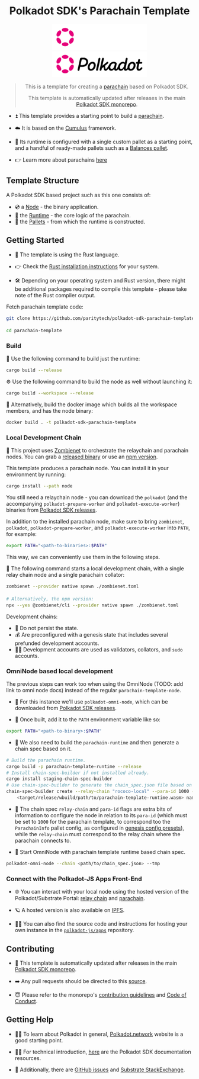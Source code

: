 <div align="center">

# Polkadot SDK's Parachain Template

<img height="70px" alt="Polkadot SDK Logo" src="https://github.com/paritytech/polkadot-sdk/raw/master/docs/images/Polkadot_Logo_Horizontal_Pink_White.png#gh-dark-mode-only"/>
<img height="70px" alt="Polkadot SDK Logo" src="https://github.com/paritytech/polkadot-sdk/raw/master/docs/images/Polkadot_Logo_Horizontal_Pink_Black.png#gh-light-mode-only"/>

> This is a template for creating a [parachain](https://wiki.polkadot.network/docs/learn-parachains) based on Polkadot SDK.
>
> This template is automatically updated after releases in the main [Polkadot SDK monorepo](https://github.com/paritytech/polkadot-sdk).

</div>

* ⏫ This template provides a starting point to build a [parachain](https://wiki.polkadot.network/docs/learn-parachains).

* ☁️ It is based on the
[Cumulus](https://paritytech.github.io/polkadot-sdk/master/polkadot_sdk_docs/polkadot_sdk/cumulus/index.html) framework.

* 🔧 Its runtime is configured with a single custom pallet as a starting point, and a handful of ready-made pallets
such as a [Balances pallet](https://paritytech.github.io/polkadot-sdk/master/pallet_balances/index.html).

* 👉 Learn more about parachains [here](https://wiki.polkadot.network/docs/learn-parachains)

## Template Structure

A Polkadot SDK based project such as this one consists of:

* 💿 a [Node](./node/README.md) - the binary application.
* 🧮 the [Runtime](./runtime/README.md) - the core logic of the parachain.
* 🎨 the [Pallets](./pallets/README.md) - from which the runtime is constructed.

## Getting Started

* 🦀 The template is using the Rust language.

* 👉 Check the
[Rust installation instructions](https://www.rust-lang.org/tools/install) for your system.

* 🛠️ Depending on your operating system and Rust version, there might be additional
packages required to compile this template - please take note of the Rust compiler output.

Fetch parachain template code:

```sh
git clone https://github.com/paritytech/polkadot-sdk-parachain-template.git parachain-template

cd parachain-template
```

### Build

🔨 Use the following command to build just the runtime:

```sh
cargo build --release
```

⚙️  Use the following command to build the node as well without launching it:

```sh
cargo build --workspace --release
```

🐳 Alternatively, build the docker image which builds all the workspace members,
and has the node binary:

```sh
docker build . -t polkadot-sdk-parachain-template
```
### Local Development Chain

🧟 This project uses [Zombienet](https://github.com/paritytech/zombienet) to orchestrate the relaychain and parachain nodes.
You can grab a [released binary](https://github.com/paritytech/zombienet/releases/latest) or use an [npm version](https://www.npmjs.com/package/@zombienet/cli).

This template produces a parachain node.
You can install it in your environment by running:

```sh
cargo install --path node
```

You still need a relaychain node - you can download the `polkadot`
(and the accompanying `polkadot-prepare-worker` and `polkadot-execute-worker`)
binaries from [Polkadot SDK releases](https://github.com/paritytech/polkadot-sdk/releases/latest).

In addition to the installed parachain node, make sure to bring
`zombienet`, `polkadot`, `polkadot-prepare-worker`, and `polkadot-execute-worker`
into `PATH`, for example:

```sh
export PATH="<path-to-binaries>:$PATH"
```

This way, we can conveniently use them in the following steps.

👥 The following command starts a local development chain, with a single relay chain node and a single parachain collator:

```sh
zombienet --provider native spawn ./zombienet.toml

# Alternatively, the npm version:
npx --yes @zombienet/cli --provider native spawn ./zombienet.toml
```

Development chains:

* 🧹 Do not persist the state.
* 💰 Are preconfigured with a genesis state that includes several prefunded development accounts.
* 🧑‍⚖️ Development accounts are used as validators, collators, and `sudo` accounts.

### OmniNode based local development

The previous steps can work too when using the OmniNode (TODO: add link to omni node docs) instead
of the regular `parachain-template-node`.

* 󰇚 For this instance we'll use `polkadot-omni-node`, which can be downloaded from [Polkadot SDK releases](https://github.com/paritytech/polkadot-sdk/releases/latest).

*   Once built, add it to the `PATH` environment variable like so:

```sh
export PATH="<path-to-binary>:$PATH"
```

*   We also need to build the `parachain-runtime` and then generate a chain spec based on it.


```sh
# Build the parachain runtime.
cargo build -p parachain-template-runtime --release
# Install chain-spec-builder if not installed already.
cargo install staging-chain-spec-builder
# Use chain-spec-builder to generate the chain_spec.json file based on the development preset.
chain-spec-builder create --relay-chain "rococo-local" --para-id 1000 --runtime \
    <target/release/wbuild/path/to/parachain-template-runtime.wasm> named-preset development
```

*   The chain spec `relay-chain` and `para-id` flags are extra bits of information to configure the node
in relation to its `para-id` (which must be set to `1000` for the parachain template, to correspond too
the `ParachainInfo` pallet config, as configured in [genesis config presets](https://github.com/paritytech/polkadot-sdk/blob/master/templates/parachain/runtime/src/genesis_config_presets.rs)),
while the `relay-chain` must correspond to the relay chain where the parachain connects to.

* 󰅕 Start OmniNode with parachain template runtime based chain spec.

```sh
polkadot-omni-node --chain <path/to/chain_spec.json> --tmp
```

### Connect with the Polkadot-JS Apps Front-End

* 🌐 You can interact with your local node using the
hosted version of the Polkadot/Substrate Portal:
[relay chain](https://polkadot.js.org/apps/#/explorer?rpc=ws://localhost:9944)
and [parachain](https://polkadot.js.org/apps/#/explorer?rpc=ws://localhost:9988).

* 🪐 A hosted version is also
available on [IPFS](https://dotapps.io/).

* 🧑‍🔧 You can also find the source code and instructions for hosting your own instance in the
[`polkadot-js/apps`](https://github.com/polkadot-js/apps) repository.

## Contributing

* 🔄 This template is automatically updated after releases in the main [Polkadot SDK monorepo](https://github.com/paritytech/polkadot-sdk).

* ➡️ Any pull requests should be directed to this [source](https://github.com/paritytech/polkadot-sdk/tree/master/templates/parachain).

* 😇 Please refer to the monorepo's
[contribution guidelines](https://github.com/paritytech/polkadot-sdk/blob/master/docs/contributor/CONTRIBUTING.md) and
[Code of Conduct](https://github.com/paritytech/polkadot-sdk/blob/master/docs/contributor/CODE_OF_CONDUCT.md).

## Getting Help

* 🧑‍🏫 To learn about Polkadot in general, [Polkadot.network](https://polkadot.network/) website is a good starting point.

* 🧑‍🔧 For technical introduction, [here](https://github.com/paritytech/polkadot-sdk#-documentation) are
the Polkadot SDK documentation resources.

* 👥 Additionally, there are [GitHub issues](https://github.com/paritytech/polkadot-sdk/issues) and
[Substrate StackExchange](https://substrate.stackexchange.com/).
